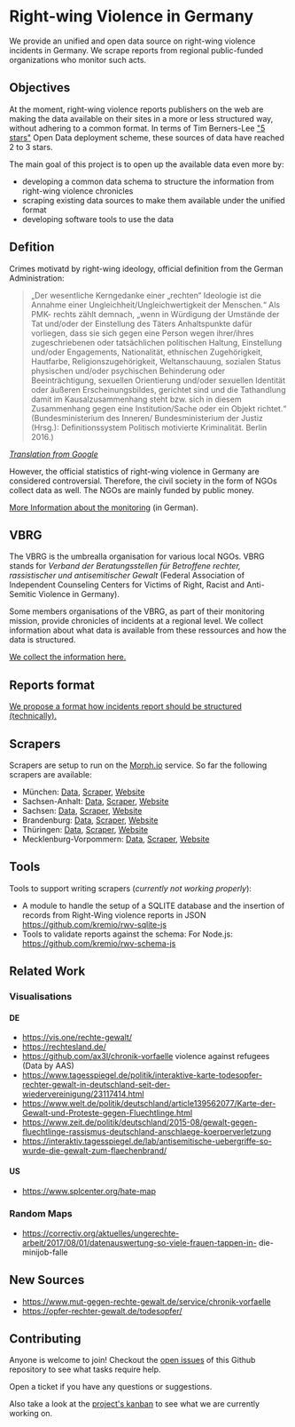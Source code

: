 # Right-wing Violence in Germany

We provide an unified and open data source on right-wing violence incidents in Germany. We scrape reports from regional public-funded organizations who monitor such acts.

## Objectives

At the moment, right-wing violence reports publishers on the web are making the data available on their sites in a more or less structured way, without adhering to a common format.
In terms of Tim Berners-Lee ["5 stars"](https://5stardata.info/en/) Open Data deployment scheme, these sources of data have reached 2 to 3 stars.

The main goal of this project is to open up the available data even more by:

- developing a common data schema to structure the information from right-wing violence chronicles
- scraping existing data sources to make them available under the unified format
- developing software tools to use the data

## Defition

Crimes motivatd by right-wing ideology, official definition from the German Administration:

> „Der wesentliche Kerngedanke einer „rechten“ Ideologie ist die Annahme einer Ungleichheit/Ungleichwertigkeit der Menschen.“ Als PMK- rechts zählt demnach, „wenn in Würdigung der Umstände der Tat und/oder der Einstellung des Täters Anhaltspunkte dafür vorliegen, dass sie sich gegen eine Person wegen ihrer/ihres zugeschriebenen oder tatsächlichen politischen Haltung, Einstellung und/oder Engagements, Nationalität, ethnischen Zugehörigkeit, Hautfarbe, Religionszugehörigkeit, Weltanschauung, sozialen Status physischen und/oder psychischen Behinderung oder Beeinträchtigung, sexuellen Orientierung und/oder sexuellen Identität oder äußeren Erscheinungsbildes, gerichtet sind und die Tathandlung damit im Kausalzusammenhang steht bzw. sich in diesem Zusammenhang gegen eine Institution/Sache oder ein Objekt richtet.“ (Bundesministerium des Inneren/ Bundesministerium der Justiz (Hrsg.): Definitionssystem Politisch motivierte Kriminalität. Berlin 2016.)

_[Translation from Google](https://tinyurl.com/ycfnm883)_

However, the official statistics of right-wing violence in Germany are considered controversial. Therefore, the civil society in the form of NGOs collect data as well. The NGOs are mainly funded by public money.

[More Information about the monitoring](https://www.verband-brg.de/ueber-uns/#monitoring) (in German).

## VBRG

The VBRG is the umbrealla organisation for various local NGOs. VBRG stands for _Verband der Beratungsstellen für Betroffene rechter, rassistischer und antisemitischer Gewalt_ (Federal Association of Independent Counseling Centers for Victims of Right, Racist and Anti-Semitic Violence in Germany).

Some members organisations of the VBRG, as part of their monitoring mission, provide chronicles of incidents at a regional level. We collect information about what data is available from these ressources and how the data is structured.

[We collect the information here.](/Organisations.md)

## Reports format

[We propose a format how incidents report should be structured (technically).](/Format.md)

## Scrapers

Scrapers are setup to run on the [Morph.io](https://morph.io/) service. So far the following scrapers are available:

- München: [Data](https://morph.io/kremio/rwv-de-by-before), [Scraper](https://github.com/kremio/rwv-de-by-before), [Website](https://muenchen-chronik.de/)
- Sachsen-Anhalt: [Data](https://morph.io/jfilter/mobile-opferberatung-scraper), [Scraper](https://github.com/jfilter/mobile-opferberatung-scraper), [Website](https://www.mobile-opferberatung.de/monitoring/chronik-2019/)
- Sachsen: [Data](https://morph.io/jfilter/raa-sachsen-scraper), [Scraper](https://github.com/jfilter/raa-sachsen-scraper), [Website](https://www.raa-sachsen.de/chronik.html)
- Brandenburg: [Data](https://morph.io/jfilter/opferperspektive-scraper), [Scraper](https://github.com/jfilter/opferperspektive-scraper), [Website](https://www.opferperspektive.de/category/rechte-angriffe/chronologie-rechter-angriffe)
- Thüringen: [Data](https://morph.io/redadmiral/ezra_scraper), [Scraper](https://github.com/redadmiral/ezra_scraper), [Website](https://ezra.de/chronik/)
- Mecklenburg-Vorpommern: [Data](https://morph.io/schwukas/rwv-de-mv-lobbi), [Scraper](https://github.com/schwukas/rwv-de-mv-lobbi), [Website](https://www.lobbi-mv.de/chronik-rechter-gewalt/)

## Tools

Tools to support writing scrapers (_currently not working properly_):

- A module to handle the setup of a SQLITE database and the insertion of records from Right-Wing violence reports in JSON
  https://github.com/kremio/rwv-sqlite-js
- Tools to validate reports against the schema:
  For Node.js: https://github.com/kremio/rwv-schema-js

## Related Work

### Visualisations

#### DE

- https://vis.one/rechte-gewalt/
- https://rechtesland.de/
- https://github.com/ax3l/chronik-vorfaelle violence against refugees (Data by AAS)
- https://www.tagesspiegel.de/politik/interaktive-karte-todesopfer-rechter-gewalt-in-deutschland-seit-der-wiedervereinigung/23117414.html
- https://www.welt.de/politik/deutschland/article139562077/Karte-der-Gewalt-und-Proteste-gegen-Fluechtlinge.html
- https://www.zeit.de/politik/deutschland/2015-08/gewalt-gegen-fluechtlinge-rassismus-deutschland-anschlaege-koerperverletzung
- https://interaktiv.tagesspiegel.de/lab/antisemitische-uebergriffe-so-wurde-die-gewalt-zum-flaechenbrand/

#### US

- https://www.splcenter.org/hate-map



### Random Maps

- https://correctiv.org/aktuelles/ungerechte-arbeit/2017/08/01/datenauswertung-so-viele-frauen-tappen-in-
die-minijob-falle

## New Sources

- https://www.mut-gegen-rechte-gewalt.de/service/chronik-vorfaelle
- https://opfer-rechter-gewalt.de/todesopfer/

## Contributing

Anyone is welcome to join! Checkout the [open issues](https://github.com/dmedak/right-wing-violence-de/issues) of this Github repository to see what tasks require help.

Open a ticket if you have any questions or suggestions.

Also take a look at the [project's kanban](https://github.com/dmedak/right-wing-violence-de/projects/1) to see what we are currently working on.
